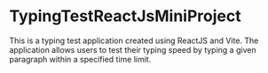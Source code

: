 # TypingTestReactJsMiniProject
This is a typing test application created using ReactJS and Vite. The application allows users to test their typing speed by typing a given paragraph within a specified time limit.
